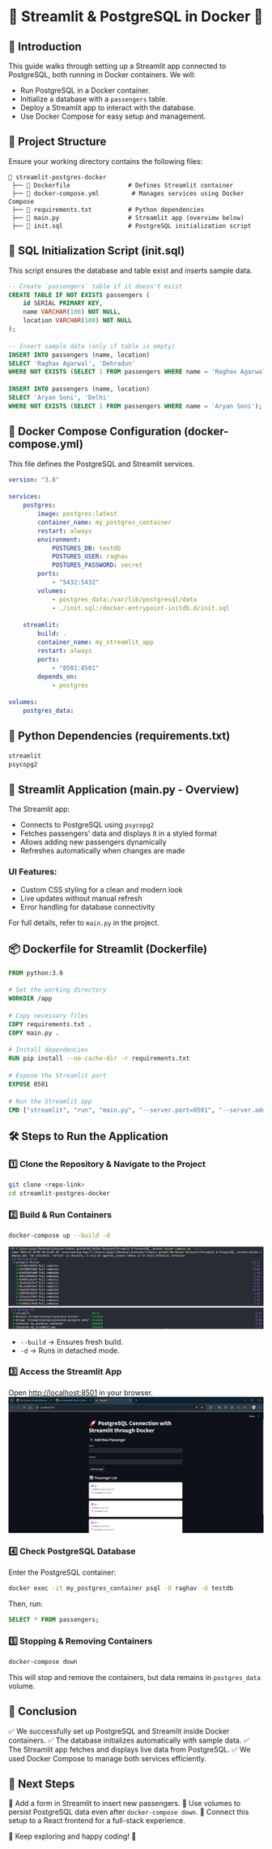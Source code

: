 # 🚀 Streamlit & PostgreSQL in Docker 🐳

## 📌 Introduction

This guide walks through setting up a Streamlit app connected to PostgreSQL, both running in Docker containers. We will:

-   Run PostgreSQL in a Docker container.
-   Initialize a database with a `passengers` table.
-   Deploy a Streamlit app to interact with the database.
-   Use Docker Compose for easy setup and management.

## 📂 Project Structure

Ensure your working directory contains the following files:

```
📁 streamlit-postgres-docker
 ├── 📄 Dockerfile                # Defines Streamlit container
 ├── 📄 docker-compose.yml         # Manages services using Docker Compose
 ├── 📄 requirements.txt          # Python dependencies
 ├── 📄 main.py                   # Streamlit app (overview below)
 ├── 📄 init.sql                  # PostgreSQL initialization script
```

## 📝 SQL Initialization Script (init.sql)

This script ensures the database and table exist and inserts sample data.

```sql
-- Create `passengers` table if it doesn't exist
CREATE TABLE IF NOT EXISTS passengers (
    id SERIAL PRIMARY KEY,
    name VARCHAR(100) NOT NULL,
    location VARCHAR(100) NOT NULL
);

-- Insert sample data (only if table is empty)
INSERT INTO passengers (name, location)
SELECT 'Raghav Agarwal', 'Dehradun'
WHERE NOT EXISTS (SELECT 1 FROM passengers WHERE name = 'Raghav Agarwal');

INSERT INTO passengers (name, location)
SELECT 'Aryan Soni', 'Delhi'
WHERE NOT EXISTS (SELECT 1 FROM passengers WHERE name = 'Aryan Soni');
```

## 🐳 Docker Compose Configuration (docker-compose.yml)

This file defines the PostgreSQL and Streamlit services.

```yaml
version: "3.8"

services:
    postgres:
        image: postgres:latest
        container_name: my_postgres_container
        restart: always
        environment:
            POSTGRES_DB: testdb
            POSTGRES_USER: raghav
            POSTGRES_PASSWORD: secret
        ports:
            - "5432:5432"
        volumes:
            - postgres_data:/var/lib/postgresql/data
            - ./init.sql:/docker-entrypoint-initdb.d/init.sql

    streamlit:
        build: .
        container_name: my_streamlit_app
        restart: always
        ports:
            - "8501:8501"
        depends_on:
            - postgres

volumes:
    postgres_data:
```

## 🐍 Python Dependencies (requirements.txt)

```txt
streamlit
psycopg2
```

## 📜 Streamlit Application (main.py - Overview)

The Streamlit app:

-   Connects to PostgreSQL using `psycopg2`
-   Fetches passengers' data and displays it in a styled format
-   Allows adding new passengers dynamically
-   Refreshes automatically when changes are made

### UI Features:

-   Custom CSS styling for a clean and modern look
-   Live updates without manual refresh
-   Error handling for database connectivity

For full details, refer to `main.py` in the project.

## 📦 Dockerfile for Streamlit (Dockerfile)

```dockerfile
FROM python:3.9

# Set the working directory
WORKDIR /app

# Copy necessary files
COPY requirements.txt .
COPY main.py .

# Install dependencies
RUN pip install --no-cache-dir -r requirements.txt

# Expose the Streamlit port
EXPOSE 8501

# Run the Streamlit app
CMD ["streamlit", "run", "main.py", "--server.port=8501", "--server.address=0.0.0.0"]
```

## 🛠 Steps to Run the Application

### 1️⃣ Clone the Repository & Navigate to the Project

```sh
git clone <repo-link>
cd streamlit-postgres-docker
```

### 2️⃣ Build & Run Containers

```sh
docker-compose up --build -d
```
![Screenshot](/Streamlit%20&%20PostgreSQL,%20docked/assets/image1.png)
![Screenshot](/Streamlit%20&%20PostgreSQL,%20docked/assets/image2.png)

-   `--build` → Ensures fresh build.
-   `-d` → Runs in detached mode.

### 3️⃣ Access the Streamlit App

Open [http://localhost:8501](http://localhost:8501) in your browser.
![Screenshot](/Streamlit%20&%20PostgreSQL,%20docked/assets/image.png)

### 4️⃣ Check PostgreSQL Database

Enter the PostgreSQL container:

```sh
docker exec -it my_postgres_container psql -U raghav -d testdb
```

Then, run:

```sql
SELECT * FROM passengers;
```

### 5️⃣ Stopping & Removing Containers

```sh
docker-compose down
```

This will stop and remove the containers, but data remains in `postgres_data` volume.

## 🎯 Conclusion

✅ We successfully set up PostgreSQL and Streamlit inside Docker containers.
✅ The database initializes automatically with sample data.
✅ The Streamlit app fetches and displays live data from PostgreSQL.
✅ We used Docker Compose to manage both services efficiently.

## 🚀 Next Steps

🔹 Add a form in Streamlit to insert new passengers.
🔹 Use volumes to persist PostgreSQL data even after `docker-compose down`.
🔹 Connect this setup to a React frontend for a full-stack experience.

🎯 Keep exploring and happy coding! 🚀
